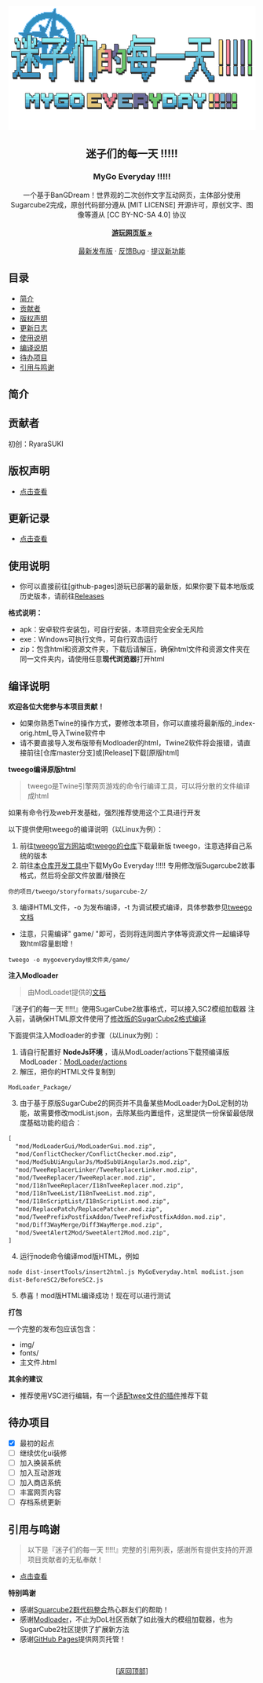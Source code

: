 <div id="top"></div>

<br />
<div align="center">
  <a href="https://github.com/RyaraSUKI/MyGoEveryday">
    <img src="img/mygoe_logo.png" alt="Logo" width="auto" height="auto">
  </a>

  <h2 align="center">迷子们的每一天 !!!!!</h2>
  <h3 align="center">MyGo Everyday !!!!!</h3>
  <p align="center">  
一个基于BanGDream！世界观的二次创作文字互动网页，主体部分使用Sugarcube2完成，原创代码部分遵从 [MIT LICENSE] 开源许可，原创文字、图像等遵从 [CC BY-NC-SA 4.0] 协议    
    <br />
    <br />
    <a href="https://github.com/RyaraSUKI/MyGoEveryday"><strong>游玩网页版 »</strong></a>
    <br />
    <br />
    <a href="https://github.com/RyaraSUKI/MyGoEveryday/releases/latest">最新发布版</a>
    ·
    <a href="https://github.com/RyaraSUKI/MyGoEveryday/issues">反馈Bug</a>
    ·
    <a href="https://github.com/RyaraSUKI/MyGoEveryday/issues">提议新功能</a>
  </p>
</div>
 
## 目录

- [简介](#简介)
- [贡献者](#贡献者)
- [版权声明](#版权声明)
- [更新日志](#更新日志)
- [使用说明](#使用说明)
- [编译说明](#编译说明)
- [待办项目](#待办项目)
- [引用与鸣谢](#引用与鸣谢)

## 简介



## 贡献者

初创：RyaraSUKI

## 版权声明

- [点击查看](https://github.com/RyaraSUKI/MyGoEveryday/blob/master/LICENSE.md)

## 更新记录

- [点击查看](https://github.com/RyaraSUKI/MyGoEveryday/blob/master/UPDATE.md)

## 使用说明

- 你可以直接前往[github-pages]游玩已部署的最新版，如果你要下载本地版或历史版本，请前往[Releases](https://github.com/RyaraSUKI/MyGoEveryday/releases)

**格式说明：**
- apk：安卓软件安装包，可自行安装，本项目完全安全无风险
- exe：Windows可执行文件，可自行双击运行
- zip：包含html和资源文件夹，下载后请解压，确保html文件和资源文件夹在同一文件夹内，请使用任意**现代浏览器**打开html

## 编译说明
**欢迎各位大佬参与本项目贡献！**
- 如果你熟悉Twine的操作方式，要修改本项目，你可以直接将最新版的_index-orig.html_导入Twine软件中
- 请不要直接导入发布版带有Modloader的html，Twine2软件将会报错，请直接前往[仓库master分支]或[Release]下载[原版html]

**tweego编译原版html**

> tweego是Twine引擎网页游戏的命令行编译工具，可以将分散的文件编译成html

如果有命令行及web开发基础，强烈推荐使用这个工具进行开发

以下提供使用tweego的编译说明（以Linux为例）：
1. 前往[tweego官方网站](https://www.motoslave.net/tweego/)或[tweego的仓库](https://github.com/tmedwards/tweego)下载最新版 tweego，注意选择自己系统的版本
2. 前往[本仓库开发工具中](https://github.com/RyaraSUKI/MyGoEveryday/blob/master/devtools/storyformats)下载MyGo Everyday !!!!! 专用修改版Sugarcube2故事格式，然后将全部文件放置/替换在
```
你的项目/tweego/storyformats/sugarcube-2/
```
3. 编译HTML文件，-o 为发布编译，-t 为调试模式编译，具体参数参见[tweego文档](https://www.motoslave.net/tweego/docs/)
- 注意，只需编译" game/ "即可，否则将连同图片字体等资源文件一起编译导致html容量剧增！
```
tweego -o mygoeveryday根文件夹/game/
```
**注入Modloader**
> 由ModLoadet提供的[文档](https://github.com/Lyoko-Jeremie/sugarcube-2-ModLoader) 

『迷子们的每一天 !!!!!』使用SugarCube2故事格式，可以接入SC2模组加载器
注入前，请确保HTML原文件使用了[修改版的SugarCube2格式编译](https://github.com/RyaraSUKI/MyGoEveryday/blob/master/devtools/storyformats)

下面提供注入Modloader的步骤（以Linux为例）：
1. 请自行配置好 **NodeJs环境** ，请从ModLoader/actions下载预编译版ModLoader：[ModLoader/actions](https://github.com/Lyoko-Jeremie/sugarcube-2-ModLoader/actions)
2. 解压，把你的HTML文件复制到
```
ModLoader_Package/
```
3. 由于基于原版SugarCube2的网页并不具备某些ModLoader为DoL定制的功能，故需要修改modList.json，去除某些内置组件，这里提供一份保留最低限度基础功能的组合：
```
[
  "mod/ModLoaderGui/ModLoaderGui.mod.zip",
  "mod/ConflictChecker/ConflictChecker.mod.zip",
  "mod/ModSubUiAngularJs/ModSubUiAngularJs.mod.zip",
  "mod/TweeReplacerLinker/TweeReplacerLinker.mod.zip",
  "mod/TweeReplacer/TweeReplacer.mod.zip",
  "mod/I18nTweeReplacer/I18nTweeReplacer.mod.zip",
  "mod/I18nTweeList/I18nTweeList.mod.zip",
  "mod/I18nScriptList/I18nScriptList.mod.zip",
  "mod/ReplacePatch/ReplacePatcher.mod.zip",
  "mod/TweePrefixPostfixAddon/TweePrefixPostfixAddon.mod.zip",
  "mod/Diff3WayMerge/Diff3WayMerge.mod.zip",
  "mod/SweetAlert2Mod/SweetAlert2Mod.mod.zip",
]
```
4. 运行node命令编译mod版HTML，例如
```
node dist-insertTools/insert2html.js MyGoEveryday.html modList.json dist-BeforeSC2/BeforeSC2.js
```
5. 恭喜！mod版HTML编译成功！现在可以进行测试

**打包**

一个完整的发布包应该包含：
- img/
- fonts/
- 主文件.html


**其余的建议**
- 推荐使用VSC进行编辑，有一个[适配twee文件的插件](https://marketplace.visualstudio.com/items?itemName=cyrusfirheir.twee3-language-tools)推荐下载

## 待办项目
- [X] 最初的起点
- [ ] 继续优化ui装修
- [ ] 加入换装系统
- [ ] 加入互动游戏
- [ ] 加入商店系统
- [ ] 丰富网页内容
- [ ] 存档系统更新

## 引用与鸣谢

> 以下是『迷子们的每一天 !!!!!』完整的引用列表，感谢所有提供支持的开源项目贡献者的无私奉献！

- [点击查看](https://github.com/RyaraSUKI/MyGoEveryday/blob/master/USEDLIBS.md)

**特别鸣谢**

- 感谢[Sguarcube2群代码整合](https://www.yuque.com/u45355763/twine)热心群友们的帮助！
- 感谢[Modloader](https://github.com/Lyoko-Jeremie/sugarcube-2-ModLoader)，不止为DoL社区贡献了如此强大的模组加载器，也为SugarCube2社区提供了扩展新方法
- 感谢[GitHub Pages](https://pages.github.com)提供网页托管！

<br>
<p align="center">[<a href="#top">返回顶部</a>]</p>